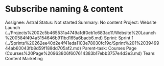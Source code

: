 # Subscribe naming & content

Assignee: Astral
Status: Not started
Summary: No content
Project: Website Launch (../Projects%2002c5b465531a4749a1df0eb1c683ac11/Website%20Launch%200584f494a5154646b911bd165a6bacb6.md)
Sprint: Sprint 1 (../Sprints%20262ee40d2e4f41eda1103e78030fc19c/Sprint%201%203949944ab60043fb8d59f188dd705af2.md)
Parent-task: Courses Page (Courses%20Page%20963806f607614383b17ebb3757e4d3e3.md)
Team: Content Marketing